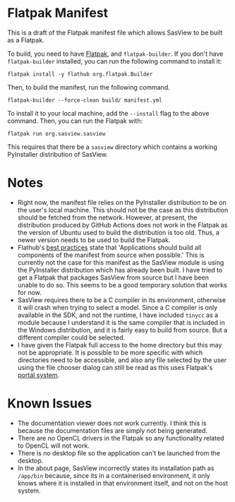# Flatpak Manifest

This is a draft of the Flatpak manifest file which allows SasView to be built as a Flatpak.

To build, you need to have [Flatpak](https://www.flatpak.org/setup/), and `flatpak-builder`. If you don't have `flatpak-builder` installed, you can run the following command to install it:

``` shell
flatpak install -y flathub org.flatpak.Builder
```

Then, to build the manifest, run the following command.

``` shell
flatpak-builder --force-clean build/ manifest.yml
```

To install it to your local machine, add the `--install` flag to the above command. Then, you can run the Flatpak with:

``` shell
flatpak run org.sasview.sasview
```

This requires that there be a `sasview` directory which contains a working PyInstaller distribution of SasView.

# Notes

- Right now, the manifest file relies on the PyInstaller distribution to be on the user's local machine. This should not be the case as this distribution should be fetched from the network. However, at present, the distribution produced by GitHub Actions does not work in the Flatpak as the version of Ubuntu used to build the distribution is too old. Thus, a newer version needs to be used to build the Flatpak.
- Flathub's [best practices](https://docs.flathub.org/docs/for-app-authors/requirements#best-practices) state that 'Applications should build all components of the manifest from source when possible.' This is currently not the case for this manifest as the SasView module is using the PyInstaller distribution which has already been built. I have tried to get a Flatpak that packages SasView from source but I have been unable to do so. This seems to be a good temporary solution that works for now.
- SasView requires there to be a C compiler in its environment, otherwise it will crash when trying to select a model. Since a C compiler is only available in the SDK, and not the runtime, I have included `tinycc` as a module because I understand it is the same compiler that is included in the Windows distribution, and it is fairly easy to build from source. But a different compiler could be selected.
- I have given the Flatpak full access to the home directory but this may not be appropriate. It is possible to be more specific with which directories need to be accessible, and also any file selected by the user using the file chooser dialog can still be read as this uses Flatpak's [portal system](https://docs.flatpak.org/en/latest/portal-api-reference.html).

# Known Issues
- The documentation viewer does not work currently. I think this is because the documentation files are simply not being generated. 
- There are no OpenCL drivers in the Flatpak so any functionality related to OpenCL will not work.
- There is no desktop file so the application can't be launched from the desktop.
- In the about page, SasView incorrectly states its installation path as `/app/bin` because, since its in a containerised environment, it only knows where it is installed in that environment itself, and not on the host system.

